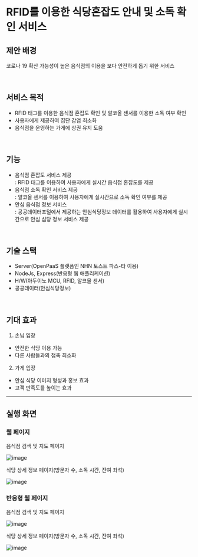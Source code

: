 # RFID를 이용한 식당혼잡도 안내 및 소독 확인 서비스

## **제안 배경**
코로나 19 확산 가능성이 높은 음식점의 이용을 보다 안전하게 돕기 위한 서비스

<br>

## **서비스 목적**
- RFID 태그를 이용한 음식점 혼잡도 확인 및 알코올 센서를 이용한 소독 여부 확인
- 사용자에게 제공하여 집단 감염 최소화
- 음식점을 운영하는 가게에 상권 유지 도움

<br>

## **기능**
- 음식점 혼잡도 서비스 제공 <br>
: RFID 태그를 이용하여 사용자에게 실시간 음식점 혼잡도를 제공
- 음식점 소독 확인 서비스 제공 <br>
: 알코올 센서를 이용하여 사용자에게 실시간으로 소독 확인 여부를 제공
- 안심 음식점 정보 서비스 <br>
: 공공데이터포털에서 제공하는 안심식당정보 데이터를 활용하여 사용자에게 실시간으로 안심 심당 정보 서비스 제공

<br>

## **기술 스택**
- Server(OpenPaaS 플랫폼인 NHN 토스트 파스-타 이용)
- NodeJs, Express(반응형 웹 애플리케이션)
- H/W(아두이노 MCU, RFID, 알코올 센서)
- 공공데이터(안심식당정보)

<br>

## **기대 효과**
1. 손님 입장
- 안전한 식당 이용 가능
- 다른 사람들과의 접촉 최소화

2. 가게 입장
- 안심 식당 이미지 형성과 홍보 효과
- 고객 만족도를 높이는 효과

---

## **실행 화면**
### **웹 페이지**
음식점 검색 및 지도 페이지

![image](https://user-images.githubusercontent.com/48669011/131219967-beee2b30-fac8-4025-9daf-c8883c4822c7.png)

식당 상세 정보 페이지(방문자 수, 소독 시간, 잔여 좌석)

![image](https://user-images.githubusercontent.com/48669011/131219988-af97ca66-fecb-4831-92dd-5e14e7f4c35d.png)

### **반응형 웹 페이지**
음식점 검색 및 지도 페이지

![image](https://user-images.githubusercontent.com/48669011/131219819-40588872-0fb7-4976-a1d1-1f518eb50f8b.png)


식당 상세 정보 페이지(방문자 수, 소독 시간, 잔여 좌석)

![image](https://user-images.githubusercontent.com/48669011/131219862-1d333f46-157f-4587-97d5-b63c67c59c50.png)
